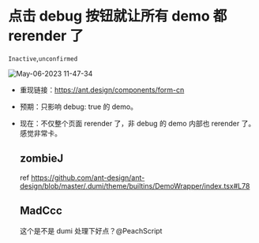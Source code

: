 # 点击 debug 按钮就让所有 demo 都 rerender 了

`Inactive`,`unconfirmed`

![May-06-2023 11-47-34](https://user-images.githubusercontent.com/507615/236598095-92870387-5e4b-4ab5-8cc0-9e4da37a0835.gif)

- 重现链接：https://ant.design/components/form-cn
- 预期：只影响 debug: true 的 demo。
- 现在：不仅整个页面 rerender 了，非 debug 的 demo 内部也 rerender 了。感觉非常卡。

  ## zombieJ

  ref https://github.com/ant-design/ant-design/blob/master/.dumi/theme/builtins/DemoWrapper/index.tsx#L78

  ## MadCcc

  这个是不是 dumi 处理下好点？@PeachScript
